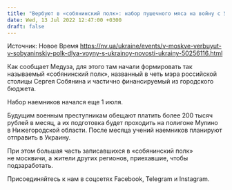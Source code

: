 ```yaml
---
title: "Вербуют в «собянинский полк»: набор пушечного мяса на войну с Украиной докатился до Москвы — СМИ"
date: Wed, 13 Jul 2022 12:47:00 +0300
draft: false
---
```

Источник: Новое Время https://nv.ua/ukraine/events/v-moskve-verbuyut-v-sobyaninskiy-polk-dlya-voyny-s-ukrainoy-novosti-ukrainy-50256116.html


Как сообщает Медуза, для этого там начали формировать так называемый «собянинский полк», названный в четь мэра российской столицы Сергея Собянина и частично финансируемый из городского бюджета.

Набор наемников начался еще 1 июля.

Будущим военным преступникам обещают платить более 200 тысяч рублей в месяц, а их подготовка будет проходить на полигоне Мулино в Нижегородской области. После месяца учений наемников планируют отправить в Украину.

При этом большая часть записавшихся в «собянинский полк» не москвичи, а жители других регионов, приехавшие, чтобы подзаработать.

Присоединяйтесь к нам в соцсетях Facebook, Telegram и Instagram.
